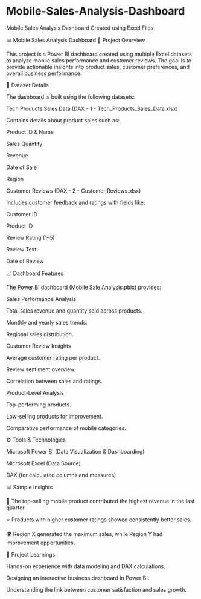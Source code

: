 # Mobile-Sales-Analysis-Dashboard
Mobile Sales Analysis Dashboard Created using Excel Files 

📊 Mobile Sales Analysis Dashboard
📌 Project Overview

This project is a Power BI dashboard created using multiple Excel datasets to analyze mobile sales performance and customer reviews.
The goal is to provide actionable insights into product sales, customer preferences, and overall business performance.

📂 Dataset Details

The dashboard is built using the following datasets:

Tech Products Sales Data (DAX - 1 - Tech_Products_Sales_Data.xlsx)

Contains details about product sales such as:

Product ID & Name

Sales Quantity

Revenue

Date of Sale

Region

Customer Reviews (DAX - 2 - Customer Reviews.xlsx)

Includes customer feedback and ratings with fields like:

Customer ID

Product ID

Review Rating (1–5)

Review Text

Date of Review

📈 Dashboard Features

The Power BI dashboard (Mobile Sale Analysis.pbix) provides:

Sales Performance Analysis

Total sales revenue and quantity sold across products.

Monthly and yearly sales trends.

Regional sales distribution.

Customer Review Insights

Average customer rating per product.

Review sentiment overview.

Correlation between sales and ratings.

Product-Level Analysis

Top-performing products.

Low-selling products for improvement.

Comparative performance of mobile categories.

⚙️ Tools & Technologies

Microsoft Power BI (Data Visualization & Dashboarding)

Microsoft Excel (Data Source)

DAX (for calculated columns and measures)


📊 Sample Insights

📱 The top-selling mobile product contributed the highest revenue in the last quarter.

⭐ Products with higher customer ratings showed consistently better sales.

🌍 Region X generated the maximum sales, while Region Y had improvement opportunities.

📌 Project Learnings

Hands-on experience with data modeling and DAX calculations.

Designing an interactive business dashboard in Power BI.

Understanding the link between customer satisfaction and sales growth.
